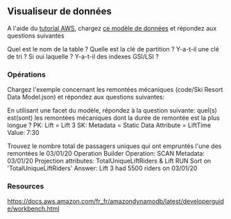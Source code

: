 ## Visualiseur de données

A l'aide du [tutorial AWS](https://docs.aws.amazon.com/fr_fr/amazondynamodb/latest/developerguide/workbench.Visualizer.AddData.html), chargez [ce modèle de données](https://github.com/aws-samples/nosql-workbench-for-amazon-dynamodb-new-model) et répondez aux questions suivantes

Quel est le nom de la table ?
Quelle est la clé de partition ?
Y-a-t-il une clé de tri ? Si oui laquelle ?
Y-a-t-il des indexes GSI/LSI ?

### Opérations

Chargez l'exemple concernant les remontées mécaniques (code/Ski Resort Data Model.json) et répondez aux questions suivantes:

En utilisant une facet du modèle, répondez à la question suivante: quel(s) est(sont) les remontées mécaniques dont la durée de remontée est la plus longue ?
    PK: Lift = Lift 3
    SK: Metadata = Static Data
    Attribute = LiftTime
    Value: 7:30

Trouvez le nombre total de passagers uniques qui ont empruntés l'une des remontées le 03/01/20
    Operation Builder
    Operation: SCAN
    Metadata: 03/01/20
    Projection attributes: TotalUniqueLiftRiders  & Lift
    RUN
    Sort on 'TotalUniqueLiftRiders'
    Answer: Lift 3 had 5500 riders on 03/01/20

### Resources

https://docs.aws.amazon.com/fr_fr/amazondynamodb/latest/developerguide/workbench.html